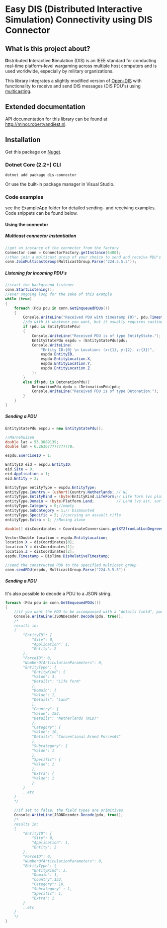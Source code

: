 # Easy DIS (Distributed Interactive Simulation) Connectivity using DIS Connector
## What is this project about?
**D**istributed **I**nteractive **S**imulation (DIS) is an IEEE standard for conducting real-time platform-level wargaming across multiple host computers and is used worldwide, especially by military organizations. 

This library integrates a slightly modified version of [Open-DIS](http://open-dis.org/) with functionality to receive and send DIS messages (DIS PDU's) using [multicasting](https://en.wikipedia.org/wiki/Multicast).

## Extended documentation
API documentation for this library can be found at http://minor.robertvandiest.nl.

## Installation
Get this package on [Nuget](https://www.nuget.org/packages/dis-connector).

### Dotnet Core (2.2+) CLI
```cli
dotnet add package dis-connector
```
Or use the built-in package manager in Visual Studio.

### Code examples

see the ExampleApp folder for detailed sending- and receiving examples. Code snippets can be found below.
#### Using the connector
##### Multicast connector instantiation
```c#
//get an instance of the connector from the factory
Connector conn = ConnectorFactory.getInstance(6400);
//then join a multicast group of your choice to send and receive PDU's from/to
conn.JoinMulticastGroup(MulticastGroup.Parse("224.5.5.5"));
```

##### Listening for incoming PDU's
```c#
//start the background listener
conn.StartListening();
//ever ongoing loop for the sake of this example
while (true)
{
    foreach (Pdu pdu in conn.GetEnqueuedPDUs())
    {
        Console.WriteLine("Received PDU with timestamp {0}", pdu.Timestamp);
        //do with it whatever you want, but it usually requires casting to the appropiate PDU type
        if (pdu is EntityStatePdu)
        {
            Console.WriteLine("Received PDU is of type EntityState.");
            EntityStatePdu espdu = (EntityStatePdu)pdu;
            Console.WriteLine(
                "Entity ID:{0} \n Location: (x:{1}, y:{2}, z:{3})",
                espdu.EntityID,
                espdu.EntityLocation.X,
                espdu.EntityLocation.Y,
                espdu.EntityLocation.Z
            );
        }
        else if(pdu is DetonationPdu){
            DetonationPdu dpdu = (DetonationPdu)pdu;
            Console.WriteLine("Received PDU is of type Detonation.");
        }
    }
}
```

##### Sending a PDU
```c#
EntityStatePdu espdu = new EntityStatePdu();

//Marnehuizen
double lat = 53.3889139;
double lon = 6.263677777777778;

espdu.ExerciseID = 1;

EntityID eid = espdu.EntityID;
eid.Site = 0;
eid.Application = 1;
eid.Entity = 2;

EntityType entityType = espdu.EntityType;
entityType.Country = (ushort)Country.Netherlands; // NL
entityType.EntityKind = (byte)EntityKind.LifeForm;// Life form (vs platform, munition, sensor, etc.)
entityType.Domain = (byte)Platform.Land;          // Land (vs air, surface, subsurface, space)
entityType.Category = 0;//empty
entityType.Subcategory = 1;// Dismounted
entityType.Specific = 5; //carrying an assault rifle
entityType.Extra = 1; //Moving alone

double[] disCoordinates = CoordinateConversions.getXYZfromLatLonDegrees(lat, lon, 0.0);

Vector3Double location = espdu.EntityLocation;
location.X = disCoordinates[0];
location.Y = disCoordinates[1];
location.Z = disCoordinates[2];
espdu.Timestamp = DisTime.DisRelativeTimestamp;

//send the constructed PDU to the specified multicast group
conn.sendPDU(espdu, MulticastGroup.Parse("224.5.5.5"))
```

##### Sending a PDU
It's also possible to decode a PDU to a JSON string.
```c#
foreach (Pdu pdu in conn.GetEnqueuedPDUs())
{
    //if you want the PDU to be accompanied with a "details field", pass true.
    Console.WriteLine(JSONDecoder.Decode(pdu, true));
    /*
    results in:
    {
        "EntityID": {
            "Site": 0,
            "Application": 1,
            "Entity": 2
        },
        "ForceID": 0,
        "NumberOfArticulationParameters": 0,
        "EntityType": {
            "EntityKind": {
            "Value": 3,
            "Details": "Life form"
            },
            "Domain": {
            "Value": 1,
            "Details": "Land"
            },
            "Country": {
            "Value": 153,
            "Details": "Netherlands (NLD)"
            },
            "Category": {
            "Value": 10,
            "Details": "Conventional Armed Forces64"
            },
            "Subcategory": {
            "Value": 1
            },
            "Specific": {
            "Value": 1
            },
            "Extra": {
            "Value": 1
            }
        }
        ..etc
    }
    */ 

    //if set to false, the field types are primitives.
    Console.WriteLine(JSONDecoder.Decode(pdu, true));
    /*
    results in:
    {
        "EntityID": {
            "Site": 0,
            "Application": 1,
            "Entity": 2
        },
        "ForceID": 0,
        "NumberOfArticulationParameters": 0,
        "EntityType": {
            "EntityKind": 3,
            "Domain": 1,
            "Country":153,
            "Category": 10,
            "Subcategory" : 1,
            "Specific": 1,
            "Extra": 1
        }
        ..etc
    }
    */     
}
```